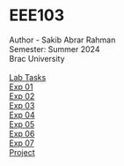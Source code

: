 # EEE103
Author - Sakib Abrar Rahman<br>
Semester: Summer 2024<br>
Brac University<br><br>
[Lab Tasks](https://github.com/sakib-ar/EEE103/tree/main/Lab%20Tasks)<br>
[Exp 01](https://github.com/sakib-ar/EEE103/tree/main/Summer%202024/Lab%20Tasks/Exp%2001)<br>
[Exp 02](https://github.com/sakib-ar/EEE103/tree/main/Summer%202024/Lab%20Tasks/Exp%2002)<br>
[Exp 03](https://github.com/sakib-ar/EEE103/tree/main/Summer%202024/Lab%20Tasks/Exp%2003)<br>
[Exp 04](https://github.com/sakib-ar/EEE103/tree/main/Summer%202024/Lab%20Tasks/Exp%2004)<br>
[Exp 05](https://github.com/sakib-ar/EEE103/tree/main/Summer%202024/Lab%20Tasks/Exp%2005)<br>
[Exp 06](https://github.com/sakib-ar/EEE103/tree/main/Summer%202024/Lab%20Tasks/Exp%2006)<br>
[Exp 07](https://github.com/sakib-ar/EEE103/tree/main/Summer%202024/Lab%20Tasks/Exp%2007)<br>
[Project](https://github.com/sakib-ar/EEE103/tree/main/Summer%202024/Lab%20Tasks/Project)<br>